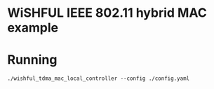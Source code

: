 WiSHFUL IEEE 802.11 hybrid MAC example
======================================

# Running

    ./wishful_tdma_mac_local_controller --config ./config.yaml
